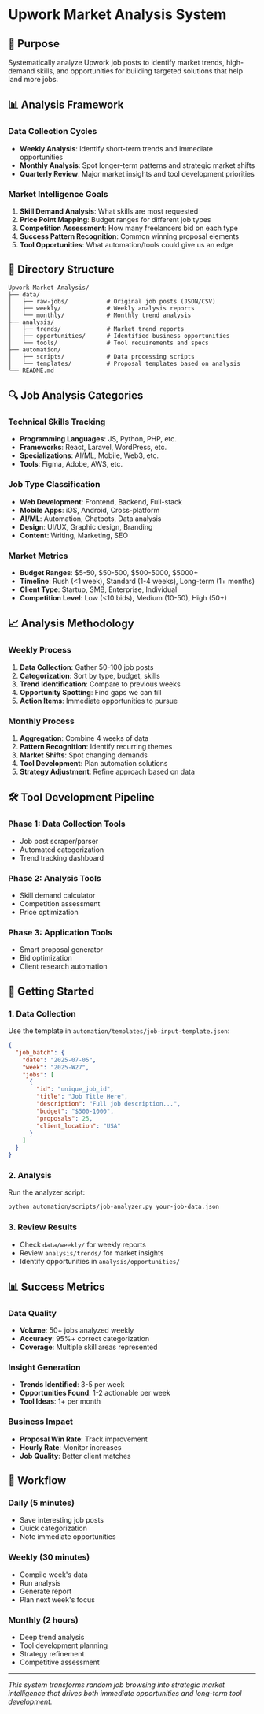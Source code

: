 # Upwork Market Analysis System

## 🎯 Purpose
Systematically analyze Upwork job posts to identify market trends, high-demand skills, and opportunities for building targeted solutions that help land more jobs.

## 📊 Analysis Framework

### Data Collection Cycles
- **Weekly Analysis**: Identify short-term trends and immediate opportunities
- **Monthly Analysis**: Spot longer-term patterns and strategic market shifts
- **Quarterly Review**: Major market insights and tool development priorities

### Market Intelligence Goals
1. **Skill Demand Analysis**: What skills are most requested
2. **Price Point Mapping**: Budget ranges for different job types
3. **Competition Assessment**: How many freelancers bid on each type
4. **Success Pattern Recognition**: Common winning proposal elements
5. **Tool Opportunities**: What automation/tools could give us an edge

## 📁 Directory Structure

```
Upwork-Market-Analysis/
├── data/
│   ├── raw-jobs/           # Original job posts (JSON/CSV)
│   ├── weekly/             # Weekly analysis reports
│   └── monthly/            # Monthly trend analysis
├── analysis/
│   ├── trends/             # Market trend reports
│   ├── opportunities/      # Identified business opportunities
│   └── tools/              # Tool requirements and specs
├── automation/
│   ├── scripts/            # Data processing scripts
│   └── templates/          # Proposal templates based on analysis
└── README.md
```

## 🔍 Job Analysis Categories

### Technical Skills Tracking
- **Programming Languages**: JS, Python, PHP, etc.
- **Frameworks**: React, Laravel, WordPress, etc.
- **Specializations**: AI/ML, Mobile, Web3, etc.
- **Tools**: Figma, Adobe, AWS, etc.

### Job Type Classification
- **Web Development**: Frontend, Backend, Full-stack
- **Mobile Apps**: iOS, Android, Cross-platform
- **AI/ML**: Automation, Chatbots, Data analysis
- **Design**: UI/UX, Graphic design, Branding
- **Content**: Writing, Marketing, SEO

### Market Metrics
- **Budget Ranges**: $5-50, $50-500, $500-5000, $5000+
- **Timeline**: Rush (<1 week), Standard (1-4 weeks), Long-term (1+ months)
- **Client Type**: Startup, SMB, Enterprise, Individual
- **Competition Level**: Low (<10 bids), Medium (10-50), High (50+)

## 📈 Analysis Methodology

### Weekly Process
1. **Data Collection**: Gather 50-100 job posts
2. **Categorization**: Sort by type, budget, skills
3. **Trend Identification**: Compare to previous weeks
4. **Opportunity Spotting**: Find gaps we can fill
5. **Action Items**: Immediate opportunities to pursue

### Monthly Process
1. **Aggregation**: Combine 4 weeks of data
2. **Pattern Recognition**: Identify recurring themes
3. **Market Shifts**: Spot changing demands
4. **Tool Development**: Plan automation solutions
5. **Strategy Adjustment**: Refine approach based on data

## 🛠️ Tool Development Pipeline

### Phase 1: Data Collection Tools
- Job post scraper/parser
- Automated categorization
- Trend tracking dashboard

### Phase 2: Analysis Tools
- Skill demand calculator
- Competition assessment
- Price optimization

### Phase 3: Application Tools
- Smart proposal generator
- Bid optimization
- Client research automation

## 🚀 Getting Started

### 1. Data Collection
Use the template in `automation/templates/job-input-template.json`:

```json
{
  "job_batch": {
    "date": "2025-07-05",
    "week": "2025-W27",
    "jobs": [
      {
        "id": "unique_job_id",
        "title": "Job Title Here",
        "description": "Full job description...",
        "budget": "$500-1000",
        "proposals": 25,
        "client_location": "USA"
      }
    ]
  }
}
```

### 2. Analysis
Run the analyzer script:
```bash
python automation/scripts/job-analyzer.py your-job-data.json
```

### 3. Review Results
- Check `data/weekly/` for weekly reports
- Review `analysis/trends/` for market insights
- Identify opportunities in `analysis/opportunities/`

## 📊 Success Metrics

### Data Quality
- **Volume**: 50+ jobs analyzed weekly
- **Accuracy**: 95%+ correct categorization
- **Coverage**: Multiple skill areas represented

### Insight Generation
- **Trends Identified**: 3-5 per week
- **Opportunities Found**: 1-2 actionable per week
- **Tool Ideas**: 1+ per month

### Business Impact
- **Proposal Win Rate**: Track improvement
- **Hourly Rate**: Monitor increases
- **Job Quality**: Better client matches

## 🔄 Workflow

### Daily (5 minutes)
- Save interesting job posts
- Quick categorization
- Note immediate opportunities

### Weekly (30 minutes)
- Compile week's data
- Run analysis
- Generate report
- Plan next week's focus

### Monthly (2 hours)
- Deep trend analysis
- Tool development planning
- Strategy refinement
- Competitive assessment

---

*This system transforms random job browsing into strategic market intelligence that drives both immediate opportunities and long-term tool development.*